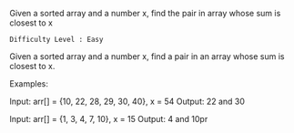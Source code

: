 Given a sorted array and a number x, find the pair in array whose sum is closest to x

    Difficulty Level : Easy

Given a sorted array and a number x, find a pair in an array whose sum is closest to x.

Examples:

Input: arr[] = {10, 22, 28, 29, 30, 40}, x = 54
Output: 22 and 30

Input: arr[] = {1, 3, 4, 7, 10}, x = 15
Output: 4 and 10pr
